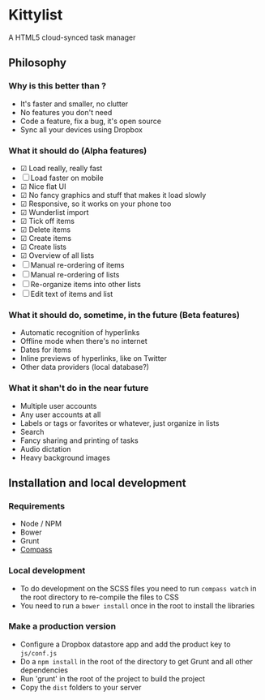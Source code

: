 # Kittylist
A HTML5 cloud-synced task manager

## Philosophy
### Why is this better than <another task manager>?
* It's faster and smaller, no clutter
* No features you don't need
* Code a feature, fix a bug, it's open source
* Sync all your devices using Dropbox

### What it should do (Alpha features)
* ☑ Load really, really fast
* ☐ Load faster on mobile
* ☑ Nice flat UI
* ☑ No fancy graphics and stuff that makes it load slowly
* ☑ Responsive, so it works on your phone too
* ☑ Wunderlist import
* ☑ Tick off items
* ☑ Delete items
* ☑ Create items
* ☑ Create lists
* ☑ Overview of all lists
* ☐ Manual re-ordering of items
* ☐ Manual re-ordering of lists
* ☐ Re-organize items into other lists
* ☐ Edit text of items and list

### What it should do, sometime, in the future (Beta features)
* Automatic recognition of hyperlinks
* Offline mode when there's no internet
* Dates for items
* Inline previews of hyperlinks, like on Twitter
* Other data providers (local database?)

### What it shan't do in the near future
* Multiple user accounts
* Any user accounts at all
* Labels or tags or favorites or whatever, just organize in lists
* Search
* Fancy sharing and printing of tasks
* Audio dictation
* Heavy background images

## Installation and local development

### Requirements
* Node / NPM
* Bower
* Grunt
* [Compass](compass-style.org)

### Local development
* To do development on the SCSS files you need to run `compass watch` in the root directory to re-compile the files to CSS
* You need to run a `bower install` once in the root to install the libraries

### Make a production version
* Configure a Dropbox datastore app and add the product key to `js/conf.js`
* Do a `npm install` in the root of the directory to get Grunt and all other dependencies
* Run 'grunt' in the root of the project to build the project
* Copy the `dist` folders to your server